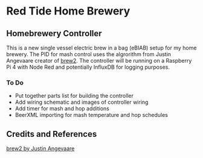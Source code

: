 # Red Tide Home Brewery

## Homebrewery Controller
This is a new single vessel electric brew in a bag (eBIAB) setup for my home brewery.  The PID for mash control uses the algrorithm from Justin Angevaare creator of [brew2](https://github.com/jangevaare/brew2).  The controller will be running on a Raspberry Pi 4 with Node Red and potentially InfluxDB for logging purposes.

### To Do
- Put together parts list for building the controller
- Add wiring schematic and images of controller wiring
- Add timer for mash and hop additions
- BeerXML importing for mash temperature and hop schedules

## Credits and References
[brew2 by Justin Angevaare](https://github.com/jangevaare/brew2)